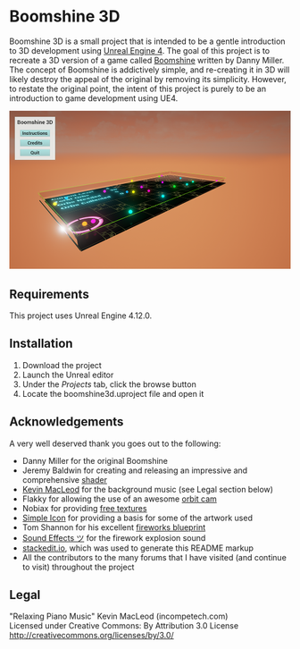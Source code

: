 **Boomshine 3D**
============
Boomshine 3D is a small project that is intended to be a gentle introduction to 3D development using [Unreal Engine 4](https://www.unrealengine.com/). The goal of this project is to recreate a 3D version of a game called [Boomshine](http://www.k2xl.com/games/boomshine/) written by Danny Miller. The concept of Boomshine is addictively simple, and re-creating it in 3D will likely destroy the appeal of the original by removing its simplicity. However, to restate the original point, the intent of this project is purely to be an introduction to game development using UE4.


![Screen Capture](/screenshot.png)


Requirements
-------------------
This project uses Unreal Engine 4.12.0.


Installation
----------------

 1. Download the project
 2. Launch the Unreal editor
 3. Under the *Projects* tab, click the browse button
 4. Locate the boomshine3d.uproject file and open it


Acknowledgements
---------------------------
A very well deserved thank you goes out to the following:

 - Danny Miller for the original Boomshine
 - Jeremy Baldwin for creating and releasing an impressive and comprehensive [shader](https://www.dropbox.com/s/a06wyc817gtcp3w/UForumHelp_DynRadial.rar?dl=0)
 - [Kevin MacLeod](http://incompetech.com/music/royalty-free/music.html) for the background music (see Legal section below)
 - Flakky for allowing the use of an awesome [orbit cam](https://www.youtube.com/watch?v=YNgXBrBYiQ0)
 - Nobiax for providing [free textures](http://nobiax.deviantart.com/art/Yughues-Free-PBR-Metal-Plates-528470648)
 - [Simple Icon](http://simpleicon.com/) for providing a basis for some of the artwork used
 - Tom Shannon for his excellent [fireworks blueprint](http://www.tomshannon3d.com/2014/07/blueprintfireworks.html)
 - [Sound Effects ツ](https://www.youtube.com/channel/UCzS3MussouizmCUMNF01YIQ/videos) for the firework explosion sound
 - [stackedit.io](https://stackedit.io/viewer#), which was used to generate this README markup
 - All the contributors to the many forums that I have visited (and continue to visit) throughout the project


Legal
--------
"Relaxing Piano Music" Kevin MacLeod (incompetech.com)  
Licensed under Creative Commons: By Attribution 3.0 License  
http://creativecommons.org/licenses/by/3.0/  

